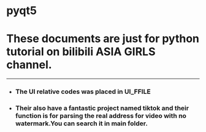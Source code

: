 # pyqt5

# These documents are just for python tutorial on bilibili ASIA GIRLS channel.
---
 * ### The UI relative codes was placed in UI_FFILE
 * ### Their also have a fantastic project named tiktok and their function is for parsing the real address for video with no watermark.You can search it in main folder.
